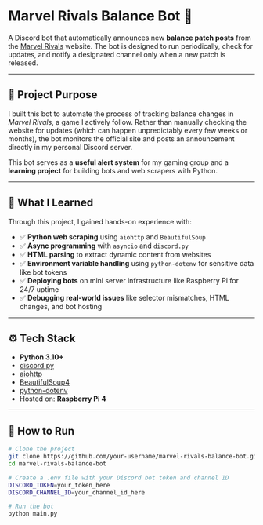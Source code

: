 # Marvel Rivals Balance Bot 🤖

A Discord bot that automatically announces new **balance patch posts** from the [Marvel Rivals](https://www.marvelrivals.com/balancepost/) website. The bot is designed to run periodically, check for updates, and notify a designated channel only when a new patch is released.

---

## 📌 Project Purpose

I built this bot to automate the process of tracking balance changes in *Marvel Rivals*, a game I actively follow. Rather than manually checking the website for updates (which can happen unpredictably every few weeks or months), the bot monitors the official site and posts an announcement directly in my personal Discord server.

This bot serves as a **useful alert system** for my gaming group and a **learning project** for building bots and web scrapers with Python.

---

## 🧠 What I Learned

Through this project, I gained hands-on experience with:

- ✅ **Python web scraping** using `aiohttp` and `BeautifulSoup`
- ✅ **Async programming** with `asyncio` and `discord.py`
- ✅ **HTML parsing** to extract dynamic content from websites
- ✅ **Environment variable handling** using `python-dotenv` for sensitive data like bot tokens
- ✅ **Deploying bots** on mini server infrastructure like Raspberry Pi for 24/7 uptime
- ✅ **Debugging real-world issues** like selector mismatches, HTML changes, and bot hosting

---

## ⚙️ Tech Stack

- **Python 3.10+**
- [discord.py](https://pypi.org/project/discord.py/)
- [aiohttp](https://pypi.org/project/aiohttp/)
- [BeautifulSoup4](https://pypi.org/project/beautifulsoup4/)
- [python-dotenv](https://pypi.org/project/python-dotenv/)
- Hosted on: **Raspberry Pi 4**

---

## 🚀 How to Run

```bash
# Clone the project
git clone https://github.com/your-username/marvel-rivals-balance-bot.git
cd marvel-rivals-balance-bot

# Create a .env file with your Discord bot token and channel ID
DISCORD_TOKEN=your_token_here
DISCORD_CHANNEL_ID=your_channel_id_here

# Run the bot
python main.py
